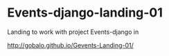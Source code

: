 Events-django-landing-01
========================

Landing to work with project Events-django in 

http://gobalo.github.io/Gevents-Landing-01/